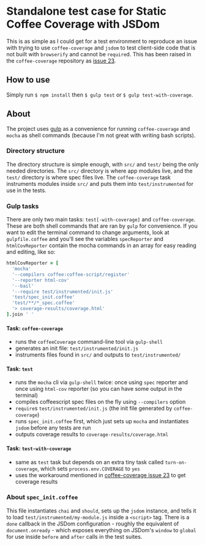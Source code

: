 # Standalone test case for Static Coffee Coverage with JSDom

This is as simple as I could get for a test environment to reproduce an issue with trying to use `coffee-coverage` and `jsdom` to test client-side code that is not built with `browserify` and cannot be `require`d. This has been raised in the `coffee-coverage` repository as [issue 23](https://github.com/benbria/coffee-coverage/issues/23).

## How to use

Simply run `$ npm install` then `$ gulp test` or `$ gulp test-with-coverage`.

## About

The project uses [gulp](http://gulpjs.com/) as a convenience for running `coffee-coverage` and `mocha` as shell commands (because I'm not great with writing bash scripts).

### Directory structure

The directory structure is simple enough, with `src/` and `test/` being the only needed directories. The `src/` directory is where app modules live, and the `test/` directory is where spec files live. The `coffee-coverage` task instruments modules inside `src/` and puts them into `test/instrumented` for use in the tests.

### Gulp tasks

There are only two main tasks: `test[-with-coverage]` and `coffee-coverage`. These are both shell commands that are ran by `gulp` for convenience. If you want to edit the terminal command to change arguments, look at `gulpfile.coffee` and you'll see the variables `specReporter` and `htmlCovReporter` contain the mocha commands in an array for easy reading and editing, like so:

```coffeescript
htmlCovReporter = [
  'mocha'
  '--compilers coffee:coffee-script/register'
  '--reporter html-cov'
  '--bail'
  '--require test/instrumented/init.js'
  'test/spec_init.coffee'
  'test/**/*_spec.coffee'
  '> coverage-results/coverage.html'
].join ' '
```

#### Task: `coffee-coverage`

+ runs the `coffeeCoverage` command-line tool via `gulp-shell`
+ generates an init file: `test/instrumented/init.js`
+ instruments files found in `src/` and outputs to `test/instrumented/`

#### Task: `test`

+ runs the `mocha` cli via `gulp-shell` twice: once using `spec` reporter and once using `html-cov` reporter (so you can have some output in the terminal)
+ compiles coffeescript spec files on the fly using `--compilers` option
+ `require`s `test/instrumented/init.js` (the init file generated by `coffee-coverage`)
+ runs `spec_init.coffee` first, which just sets up `mocha` and instantiates `jsdom` before any tests are run
+ outputs coverage results to `coverage-results/coverage.html`

#### Task: `test-with-coverage`

+ same as `test` task but depends on an extra tiny task called `turn-on-coverage`, which sets `process.env.COVERAGE` to `yes`
+ uses the workaround mentioned in [coffee-coverage issue 23](https://github.com/benbria/coffee-coverage/issues/23) to get coverage results

### About `spec_init.coffee`

This file instantiates `chai` and `should`, sets up the `jsdom` instance, and tells it to load `test/instrumented/my-module.js` inside a `<script>` tag. There is a `done` callback in the JSDom configuration - roughly the equivalent of `document.onready` - which exposes everything on JSDom's `window` to `global` for use inside `before` and `after` calls in the test suites.
